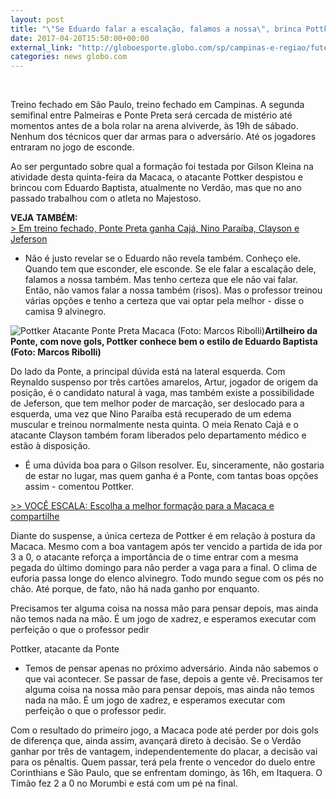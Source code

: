 ```yaml
---
layout: post
title: "\"Se Eduardo falar a escalação, falamos a nossa\", brinca Pottker sobre mistério"
date: 2017-04-20T15:50:00+00:00
external_link: "http://globoesporte.globo.com/sp/campinas-e-regiao/futebol/times/ponte-preta/noticia/2017/04/se-eduardo-falar-escalacao-falamos-nossa-brinca-pottker-sobre-misterio.html"
categories: news globo.com
---
```

&nbsp;

Treino fechado em São Paulo, treino fechado em Campinas. A segunda semifinal entre Palmeiras e Ponte Preta será cercada de mistério até momentos antes de a bola rolar na arena alviverde, às 19h de sábado. Nenhum dos técnicos quer dar armas para o adversário. Até os jogadores entraram no jogo de esconde.

Ao ser perguntado sobre qual a formação foi testada por Gilson Kleina na atividade desta quinta-feira da Macaca, o atacante Pottker despistou e brincou com Eduardo Baptista, atualmente no Verdão, mas que no ano passado trabalhou com o atleta no Majestoso.&nbsp;

**VEJA TAMBÉM:**  
[\>&nbsp;Em treino fechado, Ponte Preta ganha Cajá, Nino Paraíba, Clayson e Jeferson](http://globoesporte.globo.com/sp/campinas-e-regiao/futebol/times/ponte-preta/noticia/2017/04/em-treino-fechado-ponte-preta-ganha-caja-nino-paraiba-clayson-e-jeferson.html)

- Não é justo revelar se o Eduardo não revela também. Conheço ele. Quando tem que esconder, ele esconde. Se ele falar a escalação dele, falamos a nossa também. Mas tenho certeza que ele não vai falar. Então, não vamos falar a nossa também (risos). Mas o professor treinou várias opções e tenho a certeza que vai optar pela melhor - disse o camisa 9 alvinegro.&nbsp;

 ![Pottker Atacante Ponte Preta Macaca (Foto: Marcos Ribolli)](http://s2.glbimg.com/618mYlX4mRG4kBcTZoSrMCPkd9w=/0x0:1547x806/690x360/s.glbimg.com/es/ge/f/original/2017/04/16/pottker01.jpg "Pottker Atacante Ponte Preta Macaca (Foto: Marcos Ribolli)")**Artilheiro da Ponte, com nove gols, Pottker conhece bem o estilo de Eduardo Baptista (Foto: Marcos Ribolli)**

Do lado da Ponte, a principal dúvida está na lateral esquerda. Com Reynaldo suspenso por três cartões amarelos, Artur, jogador de origem da posição, é o candidato natural à vaga, mas também existe a possibilidade de Jeferson, que tem melhor poder de marcação, ser deslocado para a esquerda, uma vez que Nino Paraíba está recuperado de um edema muscular e treinou normalmente nesta quinta. O meia Renato Cajá e o atacante Clayson também foram liberados pelo departamento médico e estão à disposição.&nbsp;

- É uma dúvida boa para o Gilson resolver. Eu, sinceramente, não gostaria de estar no lugar, mas quem ganha é a Ponte, com tantas boas opções assim - comentou Pottker.&nbsp;

[\>\> VOCÊ ESCALA: Escolha a melhor formação para a Macaca e compartilhe](http://app.globoesporte.globo.com/sp/campinas-e-regiao/futebol/times/ponte-preta/voce-escala/semifinal-paulistao-2017/20-04-2017/)

Diante do suspense, a única certeza de Pottker é em relação à postura da Macaca. Mesmo com a boa vantagem após ter vencido a partida de ida por 3 a 0, o atacante reforça a importância de o time entrar com a mesma pegada do último domingo para não perder a vaga para a final. O clima de euforia passa longe do elenco alvinegro. Todo mundo segue com os pés no chão. Até porque, de fato, não há nada ganho por enquanto.&nbsp;

Precisamos ter alguma coisa na nossa mão para pensar depois, mas ainda não temos nada na mão. É um jogo de xadrez, e esperamos executar com perfeição o que o professor pedir&nbsp;

Pottker, atacante da Ponte

- Temos de pensar apenas no próximo adversário. Ainda não sabemos o que vai acontecer. Se passar de fase, depois a gente vê. Precisamos ter alguma coisa na nossa mão para pensar depois, mas ainda não temos nada na mão. É um jogo de xadrez, e esperamos executar com perfeição o que o professor pedir.&nbsp;

Com o resultado do primeiro jogo, a Macaca pode até perder por dois gols de diferença que, ainda assim, avançará direto à decisão. Se o Verdão ganhar por três de vantagem, independentemente do placar, a decisão vai para os pênaltis. Quem passar, terá pela frente o vencedor do duelo entre Corinthians e São Paulo, que se enfrentam domingo, às 16h, em Itaquera. O Timão fez 2 a 0 no Morumbi e está com um pé na final.&nbsp;

